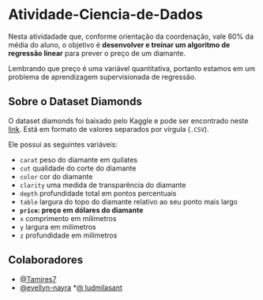 # Atividade-Ciencia-de-Dados

Nesta atividadade que, conforme orientação da coordenação, vale 60% da média do aluno, o objetivo é **desenvolver e treinar um algoritmo de regressão linear** para prever o preço de um diamante.

Lembrando que preço é uma variável quantitativa, portanto estamos em um problema de aprendizagem supervisionada de regressão.

## Sobre o Dataset Diamonds

O dataset diamonds foi baixado pelo Kaggle e pode ser encontrado neste [link](https://www.kaggle.com/shivam2503/diamonds). Está em formato de valores separados por vírgula (`.CSV`). 

Ele possui as seguintes variáveis:
* `carat` peso do diamante em quilates
* `cut` qualidade do corte do diamante
* `color` cor do diamante
* `clarity` uma medida de transparência do diamante
* `depth` profundidade total em pontos percentuais
* `table` largura do topo do diamante relativo ao seu ponto mais largo
* **`price`: preço em dólares do diamante**
* `x` comprimento em milímetros
* `y` largura em milímetros
* `z` profundidade em milímetros

## Colaboradores
* [@Tamires7](https://github.com/Tamires7)
* [@evellyn-nayra](https://github.com/evellyn-nayra)
*[@ ludmilasant](https://github.com/ludmilasant)

